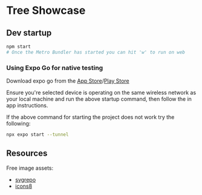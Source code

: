 # Tree Showcase

## Dev startup

```bash
npm start
# Once the Metro Bundler has started you can hit 'w' to run on web
```

### Using Expo Go for native testing
Download expo go from the [App Store](https://apps.apple.com/app/expo-go/id982107779)/[Play Store](https://play.google.com/store/apps/details?id=host.exp.exponent&hl=en&gl=US)

Ensure you're selected device is operating on the same wireless network as your local machine and run the above startup command, then follow the in app instructions.

If the above command for starting the project does not work try the following:

```bash
npx expo start --tunnel
```

## Resources

Free image assets:

- [svgrepo](https://www.svgrepo.com/)
- [icons8](https://icons8.com/)
